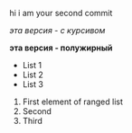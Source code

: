 hi i am your second commit

*эта версия - с курсивом*

**эта версия - полужирный**

* List 1
* List 2
* List 3

1. First element of ranged list
2. Second
3. Third